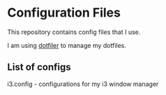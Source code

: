 # Configuration Files
This repository contains config files that I use.

I am using [dotfiler](https://github.com/svetlyak40wt/dotfiler) to manage my dotfiles.

## List of configs
i3.config - configurations for my i3 window manager
